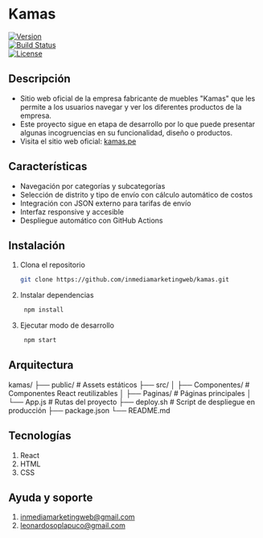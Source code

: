 # Kamas

[![Version](https://img.shields.io/npm/v/kamas)](https://www.npmjs.com/package/kamas)  
[![Build Status](https://img.shields.io/github/actions/workflow/status/inmediamarketingweb/kamas/deploy.yml?branch=main)](https://github.com/inmediamarketingweb/kamas/actions)  
[![License](https://img.shields.io/github/license/inmediamarketingweb/kamas)](LICENSE)

## Descripción

- Sitio web oficial de la empresa fabricante de muebles "Kamas" que les permite a los usuarios navegar y ver los diferentes productos de la empresa.
- Este proyecto sigue en etapa de desarrollo por lo que puede presentar algunas incogruencias en su funcionalidad, diseño o productos.
- Visita el sitio web oficial: [kamas.pe](https://kamas.pe)

## Características

- Navegación por categorías y subcategorías  
- Selección de distrito y tipo de envío con cálculo automático de costos
- Integración con JSON externo para tarifas de envío
- Interfaz responsive y accesible  
- Despliegue automático con GitHub Actions

## Instalación

1. Clona el repositorio  
   ```bash
   git clone https://github.com/inmediamarketingweb/kamas.git

2. Instalar dependencias
   ```bash
    npm install

3. Ejecutar modo de desarrollo
   ```bash
    npm start

## Arquitectura

kamas/
├── public/                   # Assets estáticos
├── src/
│   ├── Componentes/          # Componentes React reutilizables
│   ├── Paginas/              # Páginas principales
│   └── App.js                # Rutas del proyecto
├── deploy.sh                 # Script de despliegue en producción
├── package.json
└── README.md

## Tecnologías

1. React
2. HTML
3. CSS

## Ayuda y soporte

1. inmediamarketingweb@gmail.com
2. leonardosoplapuco@gmail.com
